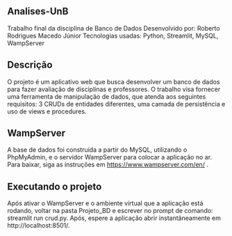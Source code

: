 ## Analises-UnB
Trabalho final da disciplina de Banco de Dados
Desenvolvido por: Roberto Rodrigues Macedo Júnior
Tecnologias usadas: Python, Streamlit, MySQL, WampServer

## Descrição
O projeto é um aplicativo web que busca desenvolver um banco de dados para fazer avaliação de disciplinas e professores. O trabalho visa fornecer uma ferramenta de manipulação de dados, que atenda aos seguintes requisitos: 3 CRUDs de entidades diferentes, uma camada de persistência e uso de views e procedures.

## WampServer
A base de dados foi construída a partir do MySQL, utilizando o PhpMyAdmin, e o servidor WampServer para colocar a aplicação no ar. Para baixar, siga as instruções em https://www.wampserver.com/en/ .

## Executando o projeto
Após ativar o WampServer e o ambiente virtual que a aplicação está rodando, voltar na pasta Projeto_BD e escrever no prompt de comando: streamlit run crud.py. Após, espere a aplicação abrir instantâneamente em http://localhost:8501/.
